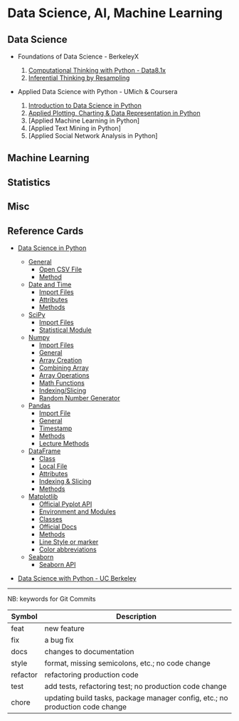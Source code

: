 # Data Science, AI, Machine Learning

## Data Science

+ Foundations of Data Science - BerkeleyX
    1. [Computational Thinking with Python - Data8.1x](./DSFund-BerkeleyX/1-CompThinkWPython/README.md)
    2. [Inferential Thinking by Resampling](./DSFund-BerkeleyX/2-Inferential/README.md)

+ Applied Data Science with Python - UMich & Coursera
    1. [Introduction to Data Science in Python](./AppliedDS-UMich/1-IntroDS/README.md)
    2. [Applied Plotting, Charting & Data Representation in Python](./AppliedDS-UMich/2-InfoVis/README.md)
    3. [Applied Machine Learning in Python]
    4. [Applied Text Mining in Python]
    5. [Applied Social Network Analysis in Python]

## Machine Learning

## Statistics

## Misc

## Reference Cards

+ [Data Science in Python](./RefCards/PythonDS.md)
    + [General](./RefCards./PythonDS.md#general)
        + [Open CSV File](./RefCards/PythonDS.md#open-cvs-file)
        + [Method](./RefCards/PythonDS.md#methods)
    + [Date and Time](./RefCards/PythonDS.md#date-and-times)
        + [Import Files](./RefCards/PythonDS.md#import-files)
        + [Attributes](./RefCards/PythonDS.md#attributes)
        + [Methods](./RefCards/PythonDS.md#methods-1)
    + [SciPy](./RefCards/PythonDS.md#scipy)
        + [Import Files](./RefCards/PythonDS.md#import-files-1)
        + [Statistical Module](./RefCards/PythonDS.md#statistical-module)
    + [Numpy](./RefCards/PythonDS.md#numpy)
        + [Import Files](./RefCards/PythonDS.md#import-files-2)
        + [General](./RefCards/PythonDS.md#general-1)
        + [Array Creation](./RefCards/PythonDS.md#array-creation)
        + [Combining Array](./RefCards/PythonDS.md#combining-arrays)
        + [Array Operations](./RefCards/PythonDS.md#array-operations)
        + [Math Functions](./RefCards/PythonDS.md#math-functions)
        + [Indexing/Slicing](./RefCards/PythonDS.md#indexingslicing)
        + [Random Number Generator](./RefCards/PythonDS.md#random-number-generator)
    + [Pandas](./RefCards/PythonDS.md#pandas)
        + [Import File](./RefCards/PythonDS.md#import-file)
        + [General](./RefCards/PythonDS.md#general-2)
        + [Timestamp](./RefCards/PythonDS.md#timestamp)
        + [Methods](./RefCards/PythonDS.md#methods-2)
        + [Lecture Methods](./RefCards/PythonDS.md#lecture-methods)
    + [DataFrame](./RefCards/PythonDS.md#dataframe)
        + [Class](./RefCards/PythonDS.md#class)
        + [Local File](./RefCards/PythonDS.md#load-file)
        + [Attributes](./RefCards/PythonDS.md#attributes-1)
        + [Indexing & Slicing](./RefCards/PythonDS.md#indexing--slicing)
        + [Methods](./RefCards/PythonDS.md#methods-3)
    + [Matplotlib](./RefCards/PythonDS.md#matplotlib)
        + [Official Pyplot API](./RefCards/PythonDS.md#official-pyplot-api)
        + [Environment and Modules](./RefCards/PythonDS.md#environment-and-module)
        + [Classes](./RefCards/PythonDS.md#classes)
        + [Official Docs](./RefCards/PythonDS.md#official-docs)
        + [Methods](./RefCards/PythonDS.md#methods-4)
        + [Line Style or marker](./RefCards/PythonDS.md#line-style-or-marker)
        + [Color abbreviations](./RefCards/PythonDS.md#color-abbreviations)
    + [Seaborn](./RefCards/PythonDS.md#seaborn)
        + [Seaborn API](./RefCards/PythonDS.md#seaborn-api)

+ [Data Science with Python - UC Berkeley](./RefCards/DataScience-UCB.md)


----------------------------
NB: keywords for Git Commits

| Symbol   | Description |
|----------|-------------|
| feat     | new feature |
| fix      | a bug fix |
| docs     | changes to documentation |
| style    | format, missing semicolons, etc.; no code change |
| refactor | refactoring production code |
| test     | add tests, refactoring test; no production code change |
| chore    | updating build tasks, package manager config, etc.; no production code change |



 
